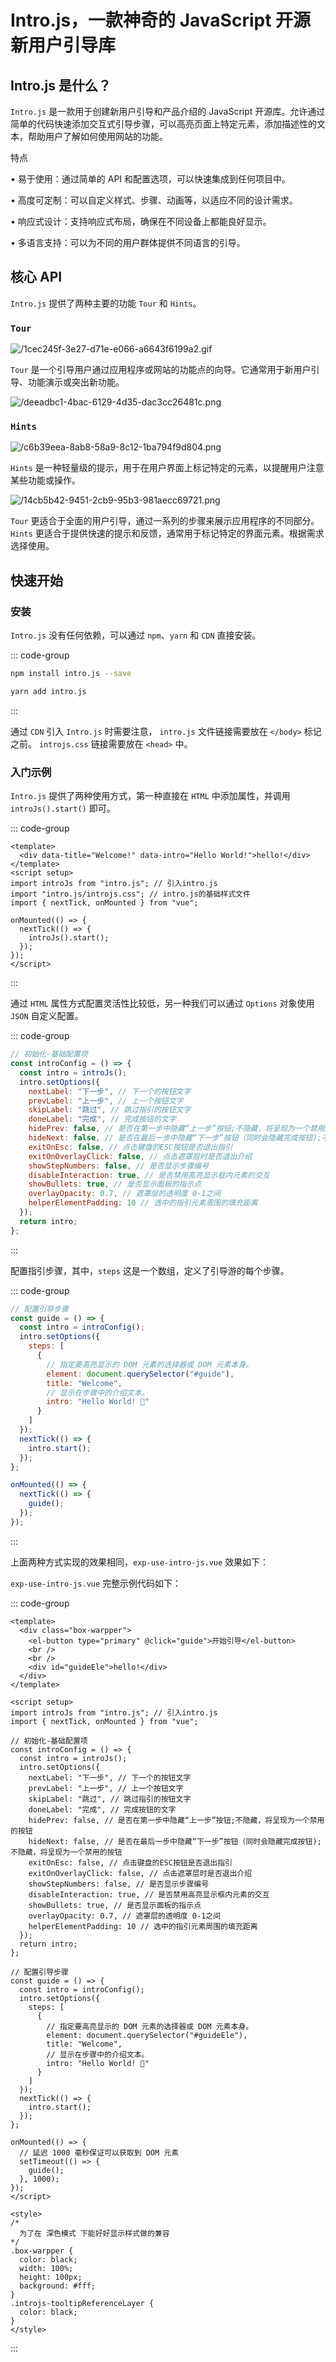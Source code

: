 # Intro.js，一款神奇的 JavaScript 开源新用户引导库

<article-info/>

<link-tag :linkList="[{ linkType: 'git', linkText:'Intro.js',linkUrl:'https://github.com/usablica/intro.js'},{ linkText:'Intro.js 官网',linkUrl:'https://introjs.com/'}]" />

## Intro.js 是什么？

`Intro.js` 是一款用于创建新用户引导和产品介绍的 JavaScript 开源库。允许通过简单的代码快速添加交互式引导步骤，可以高亮页面上特定元素，添加描述性的文本，帮助用户了解如何使用网站的功能。

<imp-text-danger>特点</imp-text-danger>

• <imp-text-danger>易于使用</imp-text-danger>：通过简单的 API 和配置选项，可以快速集成到任何项目中。

• <imp-text-danger>高度可定制</imp-text-danger>：可以自定义样式、步骤、动画等，以适应不同的设计需求。

• <imp-text-danger>响应式设计</imp-text-danger>：支持响应式布局，确保在不同设备上都能良好显示。

• <imp-text-danger>多语言支持</imp-text-danger>：可以为不同的用户群体提供不同语言的引导。

## 核心 API

`Intro.js` 提供了两种主要的功能 `Tour` 和 `Hints`。

### `Tour`

![/1cec245f-3e27-d71e-e066-a6643f6199a2.gif](/1cec245f-3e27-d71e-e066-a6643f6199a2.gif)

`Tour` 是一个引导用户通过应用程序或网站的功能点的向导。它通常用于新用户引导、功能演示或突出新功能。

![/deeadbc1-4bac-6129-4d35-dac3cc26481c.png](/deeadbc1-4bac-6129-4d35-dac3cc26481c.png)

### `Hints`

![/c6b39eea-8ab8-58a9-8c12-1ba794f9d804.png](/c6b39eea-8ab8-58a9-8c12-1ba794f9d804.png)

`Hints` 是一种轻量级的提示，用于在用户界面上标记特定的元素，以提醒用户注意某些功能或操作。

![/14cb5b42-9451-2cb9-95b3-981aecc69721.png](/14cb5b42-9451-2cb9-95b3-981aecc69721.png)

`Tour` 更适合于全面的用户引导，通过一系列的步骤来展示应用程序的不同部分。`Hints` 更适合于提供快速的提示和反馈，通常用于标记特定的界面元素。根据需求选择使用。

## 快速开始

### 安装

`Intro.js` 没有任何依赖，可以通过 `npm`、`yarn` 和 `CDN` 直接安装。

::: code-group

```bash [npm]
npm install intro.js --save
```

```bash [yarn]
yarn add intro.js
```

:::

通过 `CDN` 引入 `Intro.js` 时需要注意， `intro.js` 文件链接需要放在 `</body>` 标记之前。 `introjs.css` 链接需要放在 `<head>` 中。

### 入门示例

`Intro.js` 提供了两种使用方式，第一种直接在 `HTML` 中添加属性，并调用 `introJs().start()` 即可。

::: code-group

```vue
<template>
  <div data-title="Welcome!" data-intro="Hello World!">hello!</div>
</template>
<script setup>
import introJs from "intro.js"; // 引入intro.js
import "intro.js/introjs.css"; // intro.js的基础样式文件
import { nextTick, onMounted } from "vue";

onMounted(() => {
  nextTick(() => {
    introJs().start();
  });
});
</script>
```

:::

通过 `HTML` 属性方式配置灵活性比较低，另一种我们可以通过 `Options` 对象使用 `JSON` 自定义配置。

::: code-group

```js
// 初始化-基础配置项
const introConfig = () => {
  const intro = introJs();
  intro.setOptions({
    nextLabel: "下一步", // 下一个的按钮文字
    prevLabel: "上一步", // 上一个按钮文字
    skipLabel: "跳过", // 跳过指引的按钮文字
    doneLabel: "完成", // 完成按钮的文字
    hidePrev: false, // 是否在第一步中隐藏“上一步”按钮;不隐藏，将呈现为一个禁用的按钮
    hideNext: false, // 是否在最后一步中隐藏“下一步”按钮（同时会隐藏完成按钮);不隐藏，将呈现为一个禁用的按钮
    exitOnEsc: false, // 点击键盘的ESC按钮是否退出指引
    exitOnOverlayClick: false, // 点击遮罩层时是否退出介绍
    showStepNumbers: false, // 是否显示步骤编号
    disableInteraction: true, // 是否禁用高亮显示框内元素的交互
    showBullets: true, // 是否显示面板的指示点
    overlayOpacity: 0.7, // 遮罩层的透明度 0-1之间
    helperElementPadding: 10 // 选中的指引元素周围的填充距离
  });
  return intro;
};
```

:::

配置指引步骤，其中，`steps` 这是一个数组，定义了引导游的每个步骤。

::: code-group

```js
// 配置引导步骤
const guide = () => {
  const intro = introConfig();
  intro.setOptions({
    steps: [
      {
        // 指定要高亮显示的 DOM 元素的选择器或 DOM 元素本身。
        element: document.querySelector("#guide"),
        title: "Welcome",
        // 显示在步骤中的介绍文本。
        intro: "Hello World! 👋"
      }
    ]
  });
  nextTick(() => {
    intro.start();
  });
};

onMounted(() => {
  nextTick(() => {
    guide();
  });
});
```

:::

上面两种方式实现的效果相同，`exp-use-intro-js.vue` 效果如下：

<script setup>
import ExpUseIntro from '../../../../components/example/exp-use-intro-js.vue'
</script>

<exp-use-intro/>

`exp-use-intro-js.vue` 完整示例代码如下：

::: code-group

```vue
<template>
  <div class="box-warpper">
    <el-button type="primary" @click="guide">开始引导</el-button>
    <br />
    <br />
    <div id="guideEle">hello!</div>
  </div>
</template>

<script setup>
import introJs from "intro.js"; // 引入intro.js
import { nextTick, onMounted } from "vue";

// 初始化-基础配置项
const introConfig = () => {
  const intro = introJs();
  intro.setOptions({
    nextLabel: "下一步", // 下一个的按钮文字
    prevLabel: "上一步", // 上一个按钮文字
    skipLabel: "跳过", // 跳过指引的按钮文字
    doneLabel: "完成", // 完成按钮的文字
    hidePrev: false, // 是否在第一步中隐藏“上一步”按钮;不隐藏，将呈现为一个禁用的按钮
    hideNext: false, // 是否在最后一步中隐藏“下一步”按钮（同时会隐藏完成按钮);不隐藏，将呈现为一个禁用的按钮
    exitOnEsc: false, // 点击键盘的ESC按钮是否退出指引
    exitOnOverlayClick: false, // 点击遮罩层时是否退出介绍
    showStepNumbers: false, // 是否显示步骤编号
    disableInteraction: true, // 是否禁用高亮显示框内元素的交互
    showBullets: true, // 是否显示面板的指示点
    overlayOpacity: 0.7, // 遮罩层的透明度 0-1之间
    helperElementPadding: 10 // 选中的指引元素周围的填充距离
  });
  return intro;
};

// 配置引导步骤
const guide = () => {
  const intro = introConfig();
  intro.setOptions({
    steps: [
      {
        // 指定要高亮显示的 DOM 元素的选择器或 DOM 元素本身。
        element: document.querySelector("#guideEle"),
        title: "Welcome",
        // 显示在步骤中的介绍文本。
        intro: "Hello World! 👋"
      }
    ]
  });
  nextTick(() => {
    intro.start();
  });
};

onMounted(() => {
  // 延迟 1000 毫秒保证可以获取到 DOM 元素
  setTimeout(() => {
    guide();
  }, 1000);
});
</script>

<style>
/* 
  为了在 深色模式 下能好好显示样式做的兼容
*/
.box-warpper {
  color: black;
  width: 100%;
  height: 100px;
  background: #fff;
}
.introjs-tooltipReferenceLayer {
  color: black;
}
</style>
```

:::
